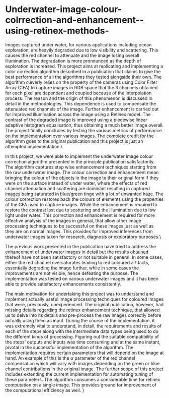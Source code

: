 # Underwater-image-colour-colrrection-and-enhancement--using-retinex-methods-
Images captured under water, for various applications including ocean exploration, are heavily degraded due to low visibility and scattering. This causes the red channel to attenuate and the image losing overall illumination. The degradation is more pronounced as the depth of exploration is increased. This project aims at replicating and implementing a color correction algorithm described in a publication that claims to give the best performance of all the algorithms they tested alongside their own. The algorithm cleverly relies on the property of the cameras using Color Filter Array (CFA) to capture images in RGB space that the 3 channels obtained for each pixel are dependent and coupled because of the interpolation process. The reason and the origin of this phenomenon is discussed in detail in the methodologies. This dependence is used to compensate the attenuated red channels of the image. Further enhancement is carried out for improved illumination across the image using a Retinex model. 
The contrast of the degraded image is improved using a piecewise linear adaptive histogram equalisation, thus obtaining a much better image overall. The project finally concludes by testing the various metrics of performance on the implementation over various images. The complete credit for the algorithm goes to the original publication and this project is just an attempted implementation.\\


In this project, we were able to implement the underwater image colour correction algorithm presented in the principle publication satisfactorily. The algorithm captures step wise enhancement techniques starting from the raw underwater image. The colour correction and enhancement mean bringing the colour of the objects in the image to their original form if they were on the surface instead of under water, where the effects of red channel attenuation and scattering are dominant resulting in captured images being saturated in blue/green tinge with a lot of unwanted haze. The colour correction restores back the colours of elements using the properties of the CFA used to capture images. While the enhancement is required to restore the contrast lost due to scattering and the illumination due to low light under water. This correction and enhancement is required for more effective analysis of the images in general, that allow other image processing techniques to be successful on these images just as well as they are on normal images. This provides for improved inferences from underwater images taken for research, diagnosis or exploratory purposes.\

The previous work presented in the publication have tried to address the enhancement of underwater images in detail but the results obtained thereof have not been satisfactory or not suitable in general. In some cases, either the red channel oversaturates leading to red coloured artifacts, essentially degrading the image further, while in some cases the improvements are not visible, hence defeating the purpose. The implementation was tested on various underwater images and it has been able to provide satisfactory enhancements consistently.

The main motivation for undertaking this project was to understand and implement actually useful image processing techniques for coloured images that were, previously, unexperienced. The original publication, however, had missing details regarding the retinex enhancement technique, that allowed us to delve into its details and pre-process the raw images correctly before actually using them as input. During the course of the implementation, it was extremely vital to understand, in detail, the requirements and results of each of the steps along with the intermediate data types being used to do the different kinds of processing. Figuring out the suitable compatibility of the steps' outputs and inputs was time consuming and at the same instant,  pivotal in the successful implementation of the algorithm.
The implementation requires certain parameters that will depend on the image at hand. An example of this is the $\alpha$ parameter of the red channel compensation which will vary with images depending on the green or blue channel contributions in the original image. The further scope of this project includes extending the current implementation for automating tuning of these parameters. The algorithm consumes a considerable time for retinex computation on a single image. This provides ground for improvement of the computational efficiency as well.
}
